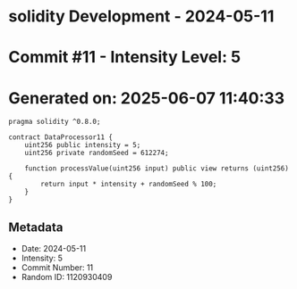 ﻿# solidity Development - 2024-05-11
# Commit #11 - Intensity Level: 5
# Generated on: 2025-06-07 11:40:33
```solidity
pragma solidity ^0.8.0;

contract DataProcessor11 {
    uint256 public intensity = 5;
    uint256 private randomSeed = 612274;

    function processValue(uint256 input) public view returns (uint256) {
        return input * intensity + randomSeed % 100;
    }
}
```
## Metadata
- Date: 2024-05-11
- Intensity: 5
- Commit Number: 11
- Random ID: 1120930409
